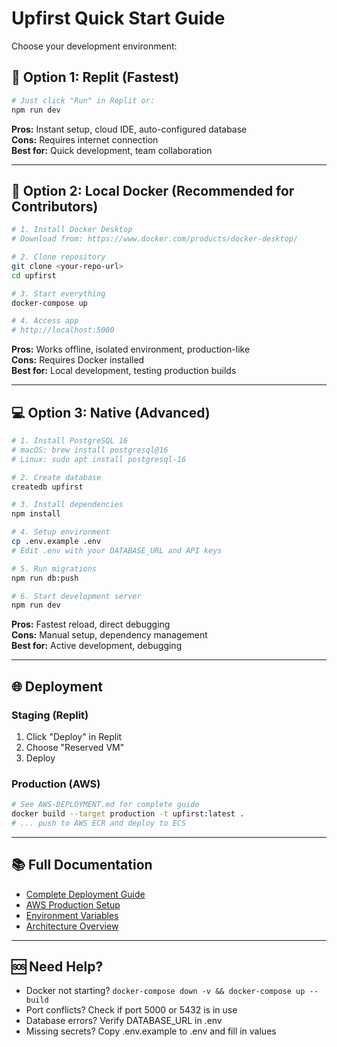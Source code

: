 # Upfirst Quick Start Guide

Choose your development environment:

## 🚀 **Option 1: Replit (Fastest)**

```bash
# Just click "Run" in Replit or:
npm run dev
```

**Pros:** Instant setup, cloud IDE, auto-configured database  
**Cons:** Requires internet connection  
**Best for:** Quick development, team collaboration

---

## 🐳 **Option 2: Local Docker (Recommended for Contributors)**

```bash
# 1. Install Docker Desktop
# Download from: https://www.docker.com/products/docker-desktop/

# 2. Clone repository
git clone <your-repo-url>
cd upfirst

# 3. Start everything
docker-compose up

# 4. Access app
# http://localhost:5000
```

**Pros:** Works offline, isolated environment, production-like  
**Cons:** Requires Docker installed  
**Best for:** Local development, testing production builds

---

## 💻 **Option 3: Native (Advanced)**

```bash
# 1. Install PostgreSQL 16
# macOS: brew install postgresql@16
# Linux: sudo apt install postgresql-16

# 2. Create database
createdb upfirst

# 3. Install dependencies
npm install

# 4. Setup environment
cp .env.example .env
# Edit .env with your DATABASE_URL and API keys

# 5. Run migrations
npm run db:push

# 6. Start development server
npm run dev
```

**Pros:** Fastest reload, direct debugging  
**Cons:** Manual setup, dependency management  
**Best for:** Active development, debugging

---

## 🌐 **Deployment**

### Staging (Replit)
1. Click "Deploy" in Replit
2. Choose "Reserved VM"
3. Deploy

### Production (AWS)
```bash
# See AWS-DEPLOYMENT.md for complete guide
docker build --target production -t upfirst:latest .
# ... push to AWS ECR and deploy to ECS
```

---

## 📚 **Full Documentation**

- [Complete Deployment Guide](./DEPLOYMENT.md)
- [AWS Production Setup](./AWS-DEPLOYMENT.md)
- [Environment Variables](./.env.example)
- [Architecture Overview](./replit.md)

---

## 🆘 **Need Help?**

- Docker not starting? `docker-compose down -v && docker-compose up --build`
- Port conflicts? Check if port 5000 or 5432 is in use
- Database errors? Verify DATABASE_URL in .env
- Missing secrets? Copy .env.example to .env and fill in values
